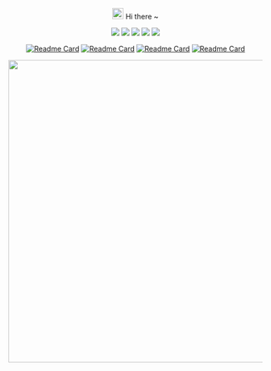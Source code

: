 <div align="center">

<a href="https://github.com/teamssix"><img src="https://media.giphy.com/media/hvRJCLFzcasrR4ia7z/giphy.gif" width="22px"></a> Hi there ~

[![](https://img.shields.io/badge/Research%20Direction-Cloud%20Security-blue)](https://wiki.teamssix.com) [![](https://img.shields.io/badge/T%20Wiki-wiki.teamssix.com-blue)](https://wiki.teamssix.com) [![](https://img.shields.io/badge/Blog-teamssix.com-blue)](https://teamssix.com) [![](https://img.shields.io/badge/微信公众号-TeamsSix-blue)](https://cdn.jsdelivr.net/gh/teamssix/BlogImages/imgs/TeamsSix_Subscription_Logo2.png) <a href="https://twitter.com/teamssix"><img src="https://img.shields.io/twitter/follow/teamssix.svg?logo=twitter"></a>

[![Readme Card](https://github-readme-stats.vercel.app/api/pin/?username=wgpsec&repo=cloudsword&hide_title=false&hide=c&hide_border=true&layout=compact&theme=tokyonight&locale=cn&line_height=20)](https://github.com/wgpsec/cloudsword)
[![Readme Card](https://github-readme-stats.vercel.app/api/pin/?username=wgpsec&repo=lc&hide_title=false&hide=c&hide_border=true&layout=compact&theme=tokyonight&locale=cn&line_height=20)](https://github.com/wgpsec/lc)
[![Readme Card](https://github-readme-stats.vercel.app/api/pin/?username=teamssix&repo=awesome-cloud-security&hide_title=false&hide=c&hide_border=true&layout=compact&theme=tokyonight&locale=cn&line_height=20)](https://github.com/teamssix/awesome-cloud-security)
[![Readme Card](https://github-readme-stats.vercel.app/api/pin/?username=teamssix&repo=TWiki&hide_title=false&hide=c&hide_border=true&layout=compact&theme=tokyonight&locale=cn&line_height=20)](https://github.com/teamssix/TWiki)

</div>

<div align="center">

<a href="https://github.com/teamssix"><img width="600" src="https://cdn.jsdelivr.net/gh/teamssix/BlogImages/imgs/202204152148071.png"></a></div>
